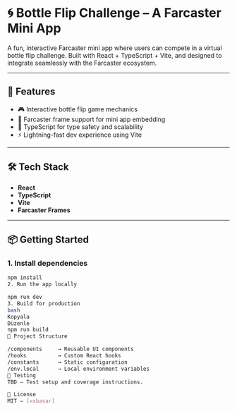 # 🌀 Bottle Flip Challenge – A Farcaster Mini App

A fun, interactive Farcaster mini app where users can compete in a virtual bottle flip challenge. Built with React + TypeScript + Vite, and designed to integrate seamlessly with the Farcaster ecosystem.

---

## 🚀 Features

- 🎮 Interactive bottle flip game mechanics  
- 📡 Farcaster frame support for mini app embedding  
- 🧠 TypeScript for type safety and scalability  
- ⚡ Lightning-fast dev experience using Vite  

---

## 🛠️ Tech Stack

- **React**
- **TypeScript**
- **Vite**
- **Farcaster Frames**

---

## 📦 Getting Started

### 1. Install dependencies

```bash
npm install
2. Run the app locally

npm run dev
3. Build for production
bash
Kopyala
Düzenle
npm run build
📁 Project Structure

/components     → Reusable UI components  
/hooks          → Custom React hooks  
/constants      → Static configuration  
/env.local      → Local environment variables  
🧪 Testing
TBD – Test setup and coverage instructions.

📄 License
MIT – [=xbasar]
